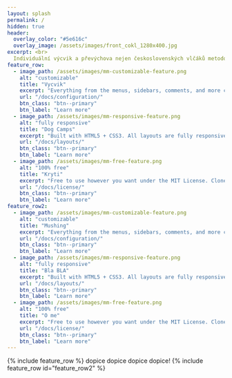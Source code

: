 ```yaml
---
layout: splash
permalink: /
hidden: true
header:
  overlay_color: "#5e616c"
  overlay_image: /assets/images/front_cokl_1280x400.jpg
excerpt: <br>
  Individuální výcvik a převýchova nejen československých vlčáků metodou pozitivní motivace, která zlepšuje vztah mezi člověkem a psem.<br />
feature_row:
  - image_path: /assets/images/mm-customizable-feature.png
    alt: "customizable"
    title: "Vycvik"
    excerpt: "Everything from the menus, sidebars, comments, and more can be configured or set with YAML Front Matter."
    url: "/docs/configuration/"
    btn_class: "btn--primary"
    btn_label: "Learn more"
  - image_path: /assets/images/mm-responsive-feature.png
    alt: "fully responsive"
    title: "Dog Camps"
    excerpt: "Built with HTML5 + CSS3. All layouts are fully responsive with helpers to augment your content."
    url: "/docs/layouts/"
    btn_class: "btn--primary"
    btn_label: "Learn more"
  - image_path: /assets/images/mm-free-feature.png
    alt: "100% free"
    title: "Kryti"
    excerpt: "Free to use however you want under the MIT License. Clone it, fork it, customize it... whatever!"
    url: "/docs/license/"
    btn_class: "btn--primary"
    btn_label: "Learn more"
feature_row2:
  - image_path: /assets/images/mm-customizable-feature.png
    alt: "customizable"
    title: "Mushing"
    excerpt: "Everything from the menus, sidebars, comments, and more can be configured or set with YAML Front Matter."
    url: "/docs/configuration/"
    btn_class: "btn--primary"
    btn_label: "Learn more"
  - image_path: /assets/images/mm-responsive-feature.png
    alt: "fully responsive"
    title: "Bla BLA"
    excerpt: "Built with HTML5 + CSS3. All layouts are fully responsive with helpers to augment your content."
    url: "/docs/layouts/"
    btn_class: "btn--primary"
    btn_label: "Learn more"
  - image_path: /assets/images/mm-free-feature.png
    alt: "100% free"
    title: "O me"
    excerpt: "Free to use however you want under the MIT License. Clone it, fork it, customize it... whatever!"
    url: "/docs/license/"
    btn_class: "btn--primary"
    btn_label: "Learn more"      
---
```

{% include feature_row %}
dopice dopice dopice dopice!
{% include feature_row id="feature_row2" %}
